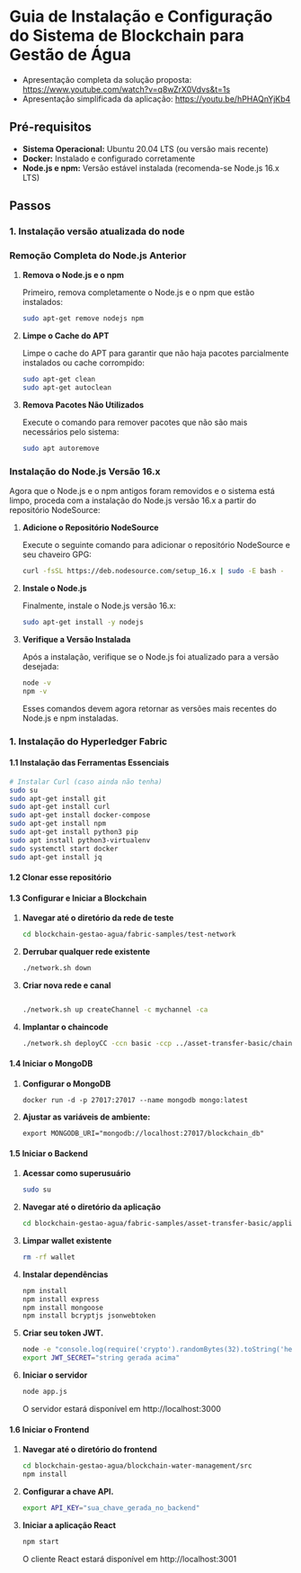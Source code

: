 # Guia de Instalação e Configuração do Sistema de Blockchain para Gestão de Água

- Apresentação completa da solução proposta: https://www.youtube.com/watch?v=q8wZrX0Vdvs&t=1s
- Apresentação simplificada da aplicação: https://youtu.be/hPHAQnYjKb4

## Pré-requisitos

- **Sistema Operacional:** Ubuntu 20.04 LTS (ou versão mais recente)
- **Docker:** Instalado e configurado corretamente
- **Node.js e npm:** Versão estável instalada (recomenda-se Node.js 16.x LTS)

## Passos

### 1. Instalação versão atualizada do node
### Remoção Completa do Node.js Anterior

1. **Remova o Node.js e o npm**

   Primeiro, remova completamente o Node.js e o npm que estão instalados:

    ```bash
    sudo apt-get remove nodejs npm
    ```

2. **Limpe o Cache do APT**

   Limpe o cache do APT para garantir que não haja pacotes parcialmente instalados ou cache corrompido:

    ```bash
    sudo apt-get clean
    sudo apt-get autoclean
    ```

3. **Remova Pacotes Não Utilizados**

   Execute o comando para remover pacotes que não são mais necessários pelo sistema:

    ```bash
    sudo apt autoremove
    ```

### Instalação do Node.js Versão 16.x

Agora que o Node.js e o npm antigos foram removidos e o sistema está limpo, proceda com a instalação do Node.js versão 16.x a partir do repositório NodeSource:

1. **Adicione o Repositório NodeSource**

   Execute o seguinte comando para adicionar o repositório NodeSource e seu chaveiro GPG:

    ```bash
    curl -fsSL https://deb.nodesource.com/setup_16.x | sudo -E bash -
    ```

2. **Instale o Node.js**

   Finalmente, instale o Node.js versão 16.x:

    ```bash
    sudo apt-get install -y nodejs
    ```

3. **Verifique a Versão Instalada**

   Após a instalação, verifique se o Node.js foi atualizado para a versão desejada:

    ```bash
    node -v
    npm -v
    ```

   Esses comandos devem agora retornar as versões mais recentes do Node.js e npm instaladas.


### 1. Instalação do Hyperledger Fabric

#### 1.1 Instalação das Ferramentas Essenciais

```bash
# Instalar Curl (caso ainda não tenha)
sudo su
sudo apt-get install git
sudo apt-get install curl
sudo apt-get install docker-compose
sudo apt-get install npm
sudo apt-get install python3 pip
sudo apt install python3-virtualenv
sudo systemctl start docker
sudo apt-get install jq
```

#### 1.2 Clonar esse repositório

#### 1.3 Configurar e Iniciar a Blockchain

1. **Navegar até o diretório da rede de teste**

    ```bash
    cd blockchain-gestao-agua/fabric-samples/test-network
    ```

2. **Derrubar qualquer rede existente**

    ```bash
    ./network.sh down
    ```

3. **Criar nova rede e canal**

    ```bash

    ./network.sh up createChannel -c mychannel -ca
    ```

4. **Implantar o chaincode**

    ```bash
    ./network.sh deployCC -ccn basic -ccp ../asset-transfer-basic/chaincode-javascript/ -ccl javascript
    ```
#### 1.4 Iniciar o MongoDB

1. **Configurar o MongoDB**

    ```
    docker run -d -p 27017:27017 --name mongodb mongo:latest
    ```

2. **Ajustar as variáveis de ambiente:**

    ```
    export MONGODB_URI="mongodb://localhost:27017/blockchain_db"
    ```



#### 1.5 Iniciar o Backend

1. **Acessar como superusuário**

    ```bash
    sudo su
    ```

2. **Navegar até o diretório da aplicação**

    ```bash
    cd blockchain-gestao-agua/fabric-samples/asset-transfer-basic/application-javascript
    ```

3. **Limpar wallet existente**

    ```bash
    rm -rf wallet
    ```

4. **Instalar dependências**

    ```bash
    npm install
    npm install express
    npm install mongoose
    npm install bcryptjs jsonwebtoken
    ```

5. **Criar seu token JWT.**

    ```bash
    node -e "console.log(require('crypto').randomBytes(32).toString('hex'))"
    export JWT_SECRET="string gerada acima"
    ```

6. **Iniciar o servidor**

    ```bash
    node app.js
    ```

   O servidor estará disponível em http://localhost:3000

#### 1.6 Iniciar o Frontend

1. **Navegar até o diretório do frontend**

    ```bash
    cd blockchain-gestao-agua/blockchain-water-management/src
   npm install
    ```

2. **Configurar a chave API.**

    ```bash
    export API_KEY="sua_chave_gerada_no_backend"
    ```

3. **Iniciar a aplicação React**

    ```bash
    npm start
    ```

   O cliente React estará disponível em http://localhost:3001
